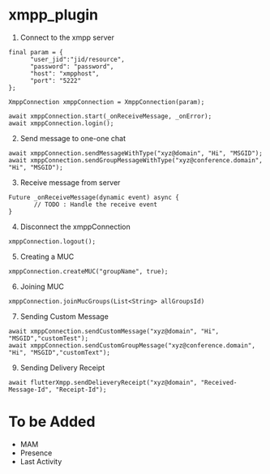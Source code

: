 # xmpp_plugin

1. Connect to the xmpp server

```
final param = {
      "user_jid":"jid/resource",
      "password": "password",
      "host": "xmpphost",
      "port": "5222"
};

XmppConnection xmppConnection = XmppConnection(param);

await xmppConnection.start(_onReceiveMessage, _onError);
await xmppConnection.login();

```

2. Send message to one-one chat

```
await xmppConnection.sendMessageWithType("xyz@domain", "Hi", "MSGID");
await xmppConnection.sendGroupMessageWithType("xyz@conference.domain", "Hi", "MSGID");
```

3. Receive message from server

```
Future _onReceiveMessage(dynamic event) async {
       // TODO : Handle the receive event
}
```

4. Disconnect the xmppConnection

```
xmppConnection.logout();
```

5. Creating a MUC

```
xmppConnection.createMUC("groupName", true);
```

6. Joining  MUC

```
xmppConnection.joinMucGroups(List<String> allGroupsId)

```

7. Sending Custom Message

```
await xmppConnection.sendCustomMessage("xyz@domain", "Hi", "MSGID","customTest");
await xmppConnection.sendCustomGroupMessage("xyz@conference.domain", "Hi", "MSGID","customText");

```

9. Sending Delivery Receipt

```
await flutterXmpp.sendDelieveryReceipt("xyz@domain", "Received-Message-Id", "Receipt-Id");
```

# To be Added

 - MAM
 - Presence
 - Last Activity
